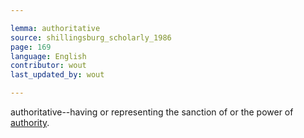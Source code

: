 ```yaml
---

lemma: authoritative
source: shillingsburg_scholarly_1986
page: 169
language: English
contributor: wout
last_updated_by: wout

---
```


authoritative--having or representing the sanction of or the power of [authority](authority.html).

